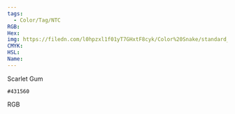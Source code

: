 ```yaml
---
tags:
  - Color/Tag/NTC
RGB:
Hex:
img: https://filedn.com/l0hpzxl1f01yT7GHxtF8cyk/Color%20Snake/standard_csv_to_svg/431560.svg
CMYK:
HSL:
Name:
---
```

Scarlet Gum
```palette
#431560
```
RGB
